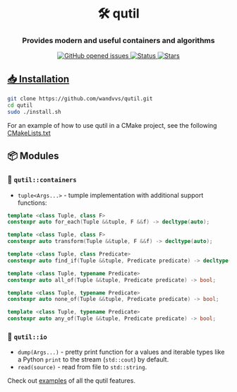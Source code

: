 <h1 align="center">🛠️ qutil</h1>
<h3 align="center">Provides modern and useful containers and algorithms</h3>

<p align="center">
     <a href="https://github.com/wandvvs/qutil/issues">
     <img src="https://img.shields.io/github/issues/wandvvs/qutil"
          alt="GitHub opened issues">
     <img src="https://img.shields.io/badge/status-in_development-red"
          alt="Status">
     <img src="https://img.shields.io/github/stars/wandvvs/qutil?color=lime"
          alt="Stars">
</p>

 ## **📥 Installation**
```bash
git clone https://github.com/wandvvs/qutil.git
cd qutil
sudo ./install.sh
```
For an example of how to use qutil in a CMake project, see the following [CMakeLists.txt](https://github.com/wandvvs/qutil/blob/master/examples/tuple/CMakeLists.txt)

## **📦 Modules**

### 🧰 `qutil::containers`
- `tuple<Args...>` - tumple implementation with additional support functions:
```cpp
template <class Tuple, class F>
constexpr auto for_each(Tuple &&tuple, F &&f) -> decltype(auto);

template <class Tuple, class F>
constexpr auto transform(Tuple &&tuple, F &&f) -> decltype(auto);

template <class Tuple, class Predicate>
constexpr auto find_if(Tuple &&tuple, Predicate predicate) -> decltype(auto);

template <class Tuple, typename Predicate>
constexpr auto all_of(Tuple &&tuple, Predicate predicate) -> bool;

template <class Tuple, typename Predicate>
constexpr auto none_of(Tuple &&tuple, Predicate predicate) -> bool;

template <class Tuple, typename Predicate>
constexpr auto any_of(Tuple &&tuple, Predicate predicate) -> bool;
```

### 📁 `qutil::io`
- `dump(Args...)` - pretty print function for a values and iterable types like a Python `print` to the stream (`std::cout`) by default.
- `read(source)` - read from file to `std::string`.

Check out [examples](https://github.com/wandvvs/qutil/tree/master/examples) of all the qutil features.
